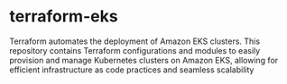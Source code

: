 # terraform-eks
Terraform automates the deployment of Amazon EKS clusters. This repository contains Terraform configurations and modules to easily provision and manage Kubernetes clusters on Amazon EKS, allowing for efficient infrastructure as code practices and seamless scalability
